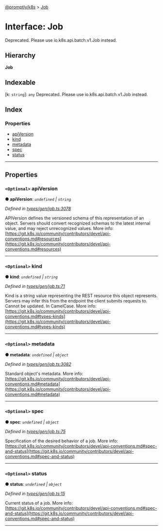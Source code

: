 [@promptly/k8s](../README.md) > [Job](../interfaces/job.md)

# Interface: Job

Deprecated. Please use io.k8s.api.batch.v1.Job instead.

## Hierarchy

**Job**

## Indexable

\[k: `string`\]:&nbsp;`any`
Deprecated. Please use io.k8s.api.batch.v1.Job instead.

## Index

### Properties

* [apiVersion](job.md#apiversion)
* [kind](job.md#kind)
* [metadata](job.md#metadata)
* [spec](job.md#spec)
* [status](job.md#status)

---

## Properties

<a id="apiversion"></a>

### `<Optional>` apiVersion

**● apiVersion**: *`undefined` \| `string`*

*Defined in [types/gen/job.ts:3078](https://github.com/rzane/k8s/blob/67fb0bc/src/types/gen/job.ts#L3078)*

APIVersion defines the versioned schema of this representation of an object. Servers should convert recognized schemas to the latest internal value, and may reject unrecognized values. More info: [https://git.k8s.io/community/contributors/devel/api-conventions.md#resources](https://git.k8s.io/community/contributors/devel/api-conventions.md#resources)

___
<a id="kind"></a>

### `<Optional>` kind

**● kind**: *`undefined` \| `string`*

*Defined in [types/gen/job.ts:71](https://github.com/rzane/k8s/blob/67fb0bc/src/types/gen/job.ts#L71)*

Kind is a string value representing the REST resource this object represents. Servers may infer this from the endpoint the client submits requests to. Cannot be updated. In CamelCase. More info: [https://git.k8s.io/community/contributors/devel/api-conventions.md#types-kinds](https://git.k8s.io/community/contributors/devel/api-conventions.md#types-kinds)

___
<a id="metadata"></a>

### `<Optional>` metadata

**● metadata**: *`undefined` \| `object`*

*Defined in [types/gen/job.ts:3082](https://github.com/rzane/k8s/blob/67fb0bc/src/types/gen/job.ts#L3082)*

Standard object's metadata. More info: [https://git.k8s.io/community/contributors/devel/api-conventions.md#metadata](https://git.k8s.io/community/contributors/devel/api-conventions.md#metadata)

___
<a id="spec"></a>

### `<Optional>` spec

**● spec**: *`undefined` \| `object`*

*Defined in [types/gen/job.ts:75](https://github.com/rzane/k8s/blob/67fb0bc/src/types/gen/job.ts#L75)*

Specification of the desired behavior of a job. More info: [https://git.k8s.io/community/contributors/devel/api-conventions.md#spec-and-status](https://git.k8s.io/community/contributors/devel/api-conventions.md#spec-and-status)

___
<a id="status"></a>

### `<Optional>` status

**● status**: *`undefined` \| `object`*

*Defined in [types/gen/job.ts:15](https://github.com/rzane/k8s/blob/67fb0bc/src/types/gen/job.ts#L15)*

Current status of a job. More info: [https://git.k8s.io/community/contributors/devel/api-conventions.md#spec-and-status](https://git.k8s.io/community/contributors/devel/api-conventions.md#spec-and-status)

___

